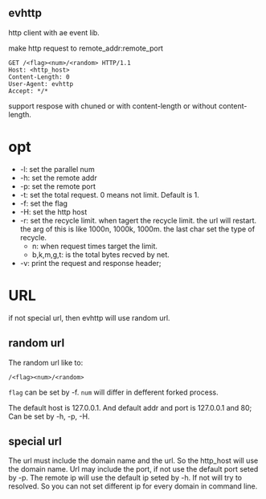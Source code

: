 ## evhttp
http client with ae event lib.

make http request to remote\_addr:remote\_port

```
GET /<flag><num>/<random> HTTP/1.1
Host: <http_host>
Content-Length: 0
User-Agent: evhttp
Accept: */*
```

support respose with chuned or with content-length or without content-length.


# opt

* -l: set the parallel num
* -h: set the remote addr
* -p: set the remote port
* -t: set the total request. 0 means not limit. Default is 1.
* -f: set the flag
* -H: set the http host
* -r: set the recycle limit. when tagert the recycle limit. the url will
  restart. the arg of this is like 1000n, 1000k, 1000m.
  the last char set the type of recycle.
     * n: when request times target the limit.
     * b,k,m,g,t: is the total bytes recved by net.
* -v: print the request and response header;

# URL
if not special url, then evhttp will use random url.

## random url
The random url like to:

```
/<flag><num>/<random>
```

`flag` can be set by -f. `num` will differ in defferent forked process.

The default host is 127.0.0.1. And default addr and port is 127.0.0.1 and 80;
Can be set by -h, -p, -H.

## special url
The url must include the domain name and the url. So the http\_host will use the
domain name. Url may include the port, if not use the default port seted by -p.
The remote ip will use the default ip seted by -h. If not will try to resolved.
So you can not set different ip for every domain in command line.



